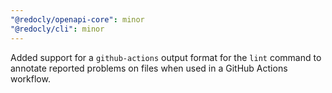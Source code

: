 ```yaml
---
"@redocly/openapi-core": minor
"@redocly/cli": minor
---
```


Added support for a `github-actions` output format for the `lint` command to annotate reported problems on files when used in a GitHub Actions workflow.
